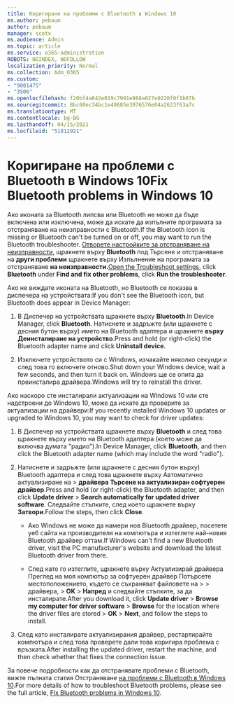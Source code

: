 ```yaml
---
title: Коригиране на проблеми с Bluetooth в Windows 10
ms.author: pebaum
author: pebaum
manager: scotv
ms.audience: Admin
ms.topic: article
ms.service: o365-administration
ROBOTS: NOINDEX, NOFOLLOW
localization_priority: Normal
ms.collection: Adm_O365
ms.custom:
- "9001475"
- "3506"
ms.openlocfilehash: f20bf4a642e019c7901e988a027e0220f0f1b07b
ms.sourcegitcommit: 8bc60ec34bc1e40685e3976576e04a2623f63a7c
ms.translationtype: MT
ms.contentlocale: bg-BG
ms.lasthandoff: 04/15/2021
ms.locfileid: "51812921"
---
```

# <a name="fix-bluetooth-problems-in-windows-10"></a><span data-ttu-id="f0b1a-102">Коригиране на проблеми с Bluetooth в Windows 10</span><span class="sxs-lookup"><span data-stu-id="f0b1a-102">Fix Bluetooth problems in Windows 10</span></span>

<span data-ttu-id="f0b1a-103">Ако иконата за Bluetooth липсва или Bluetooth не може да бъде включена или изключена, може да искате да изпълните програмата за отстраняване на неизправности с Bluetooth.</span><span class="sxs-lookup"><span data-stu-id="f0b1a-103">If the Bluetooth icon is missing or Bluetooth can't be turned on or off, you may want to run the Bluetooth troubleshooter.</span></span> <span data-ttu-id="f0b1a-104">[Отворете настройките за отстраняване на неизправности](ms-settings:troubleshoot), щракнете върху **Bluetooth** под Търсене и отстраняване на **други проблеми** щракнете върху Изпълнение на програмата за отстраняване **на неизправности.**</span><span class="sxs-lookup"><span data-stu-id="f0b1a-104">[Open the Troubleshoot settings](ms-settings:troubleshoot), click **Bluetooth** under **Find and fix other problems**, click **Run the troubleshooter**.</span></span>

<span data-ttu-id="f0b1a-105">Ако не виждате иконата на Bluetooth, но Bluetooth се показва в диспечера на устройствата:</span><span class="sxs-lookup"><span data-stu-id="f0b1a-105">If you don't see the Bluetooth icon, but Bluetooth does appear in Device Manager:</span></span>

1. <span data-ttu-id="f0b1a-106">В Диспечер на устройствата щракнете върху **Bluetooth**.</span><span class="sxs-lookup"><span data-stu-id="f0b1a-106">In Device Manager, click **Bluetooth**.</span></span> <span data-ttu-id="f0b1a-107">Натиснете и задръжте (или щракнете с десния бутон върху) името на Bluetooth адаптера и щракнете **върху Деинсталиране на устройство**.</span><span class="sxs-lookup"><span data-stu-id="f0b1a-107">Press and hold (or right-click) the Bluetooth adapter name and click **Uninstall device**.</span></span>

2. <span data-ttu-id="f0b1a-108">Изключете устройството си с Windows, изчакайте няколко секунди и след това го включете отново.</span><span class="sxs-lookup"><span data-stu-id="f0b1a-108">Shut down your Windows device, wait a few seconds, and then turn it back on.</span></span> <span data-ttu-id="f0b1a-109">Windows ще се опита да преинсталира драйвера.</span><span class="sxs-lookup"><span data-stu-id="f0b1a-109">Windows will try to reinstall the driver.</span></span>

<span data-ttu-id="f0b1a-110">Ако наскоро сте инсталирали актуализации на Windows 10 или сте надстроени до Windows 10, може да искате да проверите за актуализации на драйвери:</span><span class="sxs-lookup"><span data-stu-id="f0b1a-110">If you recently installed Windows 10 updates or upgraded to Windows 10, you may want to check for driver updates:</span></span>

1. <span data-ttu-id="f0b1a-111">В Диспечер на устройствата щракнете върху **Bluetooth** и след това щракнете върху името на Bluetooth адаптера (което може да включва думата "радио").</span><span class="sxs-lookup"><span data-stu-id="f0b1a-111">In Device Manager, click **Bluetooth**, and then click the Bluetooth adapter name (which may include the word "radio").</span></span>

2. <span data-ttu-id="f0b1a-112">Натиснете и задръжте (или щракнете с десния бутон върху) Bluetooth адаптера и след това щракнете върху Автоматично актуализиране на  >  **драйвера Търсене на актуализиран софтуерен драйвер**.</span><span class="sxs-lookup"><span data-stu-id="f0b1a-112">Press and hold (or right-click) the Bluetooth adapter, and then click **Update driver** > **Search automatically for updated driver software**.</span></span> <span data-ttu-id="f0b1a-113">Следвайте стъпките, след което щракнете върху **Затвори**.</span><span class="sxs-lookup"><span data-stu-id="f0b1a-113">Follow the steps, then click **Close**.</span></span>

      - <span data-ttu-id="f0b1a-114">Ако Windows не може да намери нов Bluetooth драйвер, посетете уеб сайта на производителя на компютъра и изтеглете най-новия Bluetooth драйвер оттам.</span><span class="sxs-lookup"><span data-stu-id="f0b1a-114">If Windows can't find a new Bluetooth driver, visit the PC manufacturer's website and download the latest Bluetooth driver from there.</span></span>

    - <span data-ttu-id="f0b1a-115">След като го изтеглите, щракнете върху Актуализирай драйвера Преглед на моя компютър за софтуерен драйвер Потърсете местоположението, където се съхраняват файловете на  >    >   драйвера, > **OK**  >  **Напред** и следвайте стъпките, за да инсталирате.</span><span class="sxs-lookup"><span data-stu-id="f0b1a-115">After you download it, click **Update driver** > **Browse my computer for driver software** > **Browse** for the location where the driver files are stored > **OK** > **Next**, and follow the steps to install.</span></span>

3. <span data-ttu-id="f0b1a-116">След като инсталирате актуализирания драйвер, рестартирайте компютъра и след това проверете дали това коригира проблема с връзката.</span><span class="sxs-lookup"><span data-stu-id="f0b1a-116">After installing the updated driver, restart the machine, and then check whether that fixes the connection issue.</span></span>

<span data-ttu-id="f0b1a-117">За повече подробности как да отстранявате проблеми с Bluetooth, вижте пълната статия Отстраняване [на проблеми с Bluetooth в Windows 10](https://support.microsoft.com/help/14169/windows-10-fix-bluetooth-problems).</span><span class="sxs-lookup"><span data-stu-id="f0b1a-117">For more details of how to troubleshoot Bluetooth problems, please see the full article, [Fix Bluetooth problems in Windows 10](https://support.microsoft.com/help/14169/windows-10-fix-bluetooth-problems).</span></span>
